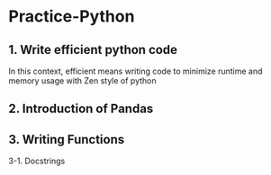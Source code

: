 # Practice-Python

## 1. Write efficient python code
In this context, efficient means writing code to minimize runtime and memory usage with Zen style of python

## 2. Introduction of Pandas

## 3. Writing Functions
3-1. Docstrings
